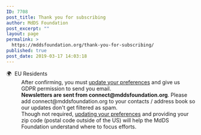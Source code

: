 ```yaml
---
ID: 7708
post_title: Thank you for subscribing
author: MdDS Foundation
post_excerpt: ""
layout: page
permalink: >
  https://mddsfoundation.org/thank-you-for-subscribing/
published: true
post_date: 2019-03-17 14:03:18
---
```

<dl>
 	<dt>🌍  EU Residents</dt>
 	<dd>After confirming, you must <a href="https://mddsfoundation.us15.list-manage.com/profile?u=05a75d12af55dae23b7fdc0c9&amp;id=016ec9292d&amp;e=*|UNIQID|*&amp;orig-lang=1">update your preferences</a> and give us GDPR permission to send you email.</dd>
 	<dd><strong>Newsletters are sent from connect@mddsfoundation.org</strong>. Please add connect@mddsfoundation.org to your contacts / address book so our updates don't get filtered as spam.</dd>
 	<dd>Though not required, <a href="https://mddsfoundation.us15.list-manage.com/profile?u=05a75d12af55dae23b7fdc0c9&amp;id=016ec9292d&amp;e=*|UNIQID|*&amp;orig-lang=1">updating your preferences</a> and providing your zip code (postal code outside of the US) will help the MdDS Foundation understand where to focus efforts.</dd>
</dl>